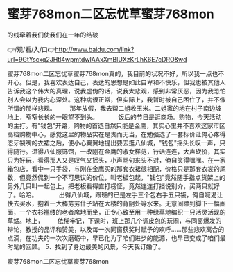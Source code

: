 # 蜜芽768mon二区忘忧草蜜芽768mon
的线牵着我们使我们在一年的结破

👉/观/看/入/口👉http://www.baidu.com/link?url=9GtYscxq2JHtl4wpmtdwIAAxXmBlUXzKrLhK6E7cDRO&wd

蜜芽768mon二区忘忧草蜜芽768mon真的，我目前的状况不好，所以我一点也不开心。但是，我喜欢表达自己，表达的思想是如此自卑和不快乐，但我也被其他人告诉我这个伟大的真理，说我虚伪的话，说我太悲观，感到非常厌恶，因为我恐怕别人会以为我内心深处。这种病很正常，但实际上，我暂时被自己困住了，并不像所谓的那样悲观。
　　那年放假，我去帮二姐收玉米。二姐家的地在村子南边坡地上，窄窄长长的一眼望不到头。
　　　饭后的节目是逛商场。购物，今天活动的主打。有"钱包"开路，购物的首选自然只能是金鹰，其实心里并不喜欢这家市区高档购物中心，感觉这里的物品实在是贵而无当，在勉强选了一套标价让俺心疼得恣牙裂嘴的衣裙之后，便小心翼翼地提出要去逛八仙城，"钱包"摇头长叹一声，只得随行。进得八仙服饰馆，一改刚在金鹰的淑女样范，行话连连，大声砍价，其实只为好玩，看得那人又是叹气又摇头，小声骂句来头不对，俺自笑得嘿嘿。在一家箱包店，看中一只手袋，与刚在金鹰买的那套衣裙很相配，价格只是那套衣裳的尾数，但竟然侃到一个不可思议的价位，叫老板包起，"钱包"竟然随手指点货架上的另外几只叫一起包上，把老板看得直打楞怔，竟然连连打挡说别介，买两只就好了。哈哈。　　　　出得八仙城，跟班的已是左手三个包右手五只袋，俺自喊渴让快去买水，抱着一大棒劳劳什子站在大楼的背阴处等水来。无意间瞟到脚下一幅画面，一个衣衫褴缕的老者席地而坐，正专心致至用一种绿草地编织一只活灵活现的草蜢。地上，
　　依稀牢记，下课时，班上那几个调皮包的玩闹，与同窗爆发的辩论，教授的品评和赞美，以及每一次同窗获奖时赋予的欢呼……那些悲欢离合的点滴，在功夫的一次次磨砺中，早已化为了咱们进步的能源，也早已变成了咱们最时髦的回顾。
	5、找到了身边最美的风景，今天我订婚了。

蜜芽768mon二区忘忧草蜜芽768mon
